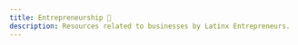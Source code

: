 ```yaml
---
title: Entrepreneurship 💼
description: Resources related to businesses by Latinx Entrepreneurs.
---
```

